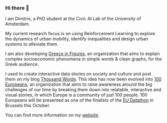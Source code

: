 ### Hi there 👋

I am Dimitris, a PhD student at the Civic AI Lab of the University of Amsterdam.

My current research focus is on using Reinforcement Learning to explore the dynamics of urban mobility, identify inequalities and design urban systems to alleviate them.

I am also developing [Greece in Figures](http://greeceinfigures.com/), an organization that aims to explain complex socioeconomic phenomena in simple words & clean graphs, for the Greek audience.

I used to create interactive data stories on society and culture and post them on my blog [Thousand Words](https://www.thousandwords.gr/).
This idea has now been evolved into [100 Europeans](https://www.100europeans.org/), an organization that aims to raise awareness around the big challenges of our time by breaking them down into relatable, interactive and visual stories, in which Europe is a community of just 100 people. 100 Europeans will be presented as one of the finalists of the [EU Datathon](https://op.europa.eu/en/web/eudatathon) in Brussels this October. 

You can find more information on my [website](https://dimichai.github.io/).

<!--
**dimichai/dimichai** is a ✨ _special_ ✨ repository because its `README.md` (this file) appears on your GitHub profile.

Here are some ideas to get you started:

- 🔭 I’m currently working on ...
- 🌱 I’m currently learning ...
- 👯 I’m looking to collaborate on ...
- 🤔 I’m looking for help with ...
- 💬 Ask me about ...
- 📫 How to reach me: ...
- 😄 Pronouns: ...
- ⚡ Fun fact: ...
-->
